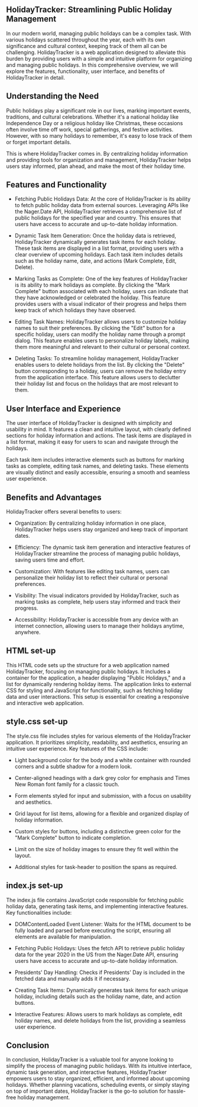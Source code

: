 ## HolidayTracker: Streamlining Public Holiday Management

In our modern world, managing public holidays can be a complex task. With various holidays scattered throughout the year, each with its own significance and cultural context, keeping track of them all can be challenging. HolidayTracker is a web application designed to alleviate this burden by providing users with a simple and intuitive platform for organizing and managing public holidays. In this comprehensive overview, we will explore the features, functionality, user interface, and benefits of HolidayTracker in detail.

## Understanding the Need

Public holidays play a significant role in our lives, marking important events, traditions, and cultural celebrations. Whether it's a national holiday like Independence Day or a religious holiday like Christmas, these occasions often involve time off work, special gatherings, and festive activities. However, with so many holidays to remember, it's easy to lose track of them or forget important details.

This is where HolidayTracker comes in. By centralizing holiday information and providing tools for organization and management, HolidayTracker helps users stay informed, plan ahead, and make the most of their holiday time.

## Features and Functionality

- Fetching Public Holidays Data: At the core of HolidayTracker is its ability to fetch public holiday data from external sources. Leveraging APIs like the Nager.Date API, HolidayTracker retrieves a comprehensive list of public holidays for the specified year and country. This ensures that users have access to accurate and up-to-date holiday information.

- Dynamic Task Item Generation: Once the holiday data is retrieved, HolidayTracker dynamically generates task items for each holiday. These task items are displayed in a list format, providing users with a clear overview of upcoming holidays. Each task item includes details such as the holiday name, date, and actions (Mark Complete, Edit, Delete).

- Marking Tasks as Complete: One of the key features of HolidayTracker is its ability to mark holidays as complete. By clicking the "Mark Complete" button associated with each holiday, users can indicate that they have acknowledged or celebrated the holiday. This feature provides users with a visual indicator of their progress and helps them keep track of which holidays they have observed.

- Editing Task Names: HolidayTracker allows users to customize holiday names to suit their preferences. By clicking the "Edit" button for a specific holiday, users can modify the holiday name through a prompt dialog. This feature enables users to personalize holiday labels, making them more meaningful and relevant to their cultural or personal context.

- Deleting Tasks: To streamline holiday management, HolidayTracker enables users to delete holidays from the list. By clicking the "Delete" button corresponding to a holiday, users can remove the holiday entry from the application interface. This feature allows users to declutter their holiday list and focus on the holidays that are most relevant to them.

## User Interface and Experience

The user interface of HolidayTracker is designed with simplicity and usability in mind. It features a clean and intuitive layout, with clearly defined sections for holiday information and actions. The task items are displayed in a list format, making it easy for users to scan and navigate through the holidays.

Each task item includes interactive elements such as buttons for marking tasks as complete, editing task names, and deleting tasks. These elements are visually distinct and easily accessible, ensuring a smooth and seamless user experience.

## Benefits and Advantages

HolidayTracker offers several benefits to users:

- Organization: By centralizing holiday information in one place, HolidayTracker helps users stay organized and keep track of important dates.

- Efficiency: The dynamic task item generation and interactive features of HolidayTracker streamline the process of managing public holidays, saving users time and effort.

- Customization: With features like editing task names, users can personalize their holiday list to reflect their cultural or personal preferences.

- Visibility: The visual indicators provided by HolidayTracker, such as marking tasks as complete, help users stay informed and track their progress.

- Accessibility: HolidayTracker is accessible from any device with an internet connection, allowing users to manage their holidays anytime, anywhere.

## HTML set-up

This HTML code sets up the structure for a web application named HolidayTracker, focusing on managing public holidays. It includes a container for the application, a header displaying "Public Holidays," and a list for dynamically rendering holiday items. The application links to external CSS for styling and JavaScript for functionality, such as fetching holiday data and user interactions. This setup is essential for creating a responsive and interactive web application.

## style.css set-up

The style.css file includes styles for various elements of the HolidayTracker application. It prioritizes simplicity, readability, and aesthetics, ensuring an intuitive user experience. Key features of the CSS include:

- Light background color for the body and a white container with rounded corners and a subtle shadow for a modern look.

- Center-aligned headings with a dark grey color for emphasis and Times New Roman font family for a classic touch.

- Form elements styled for input and submission, with a focus on usability and aesthetics.

- Grid layout for list items, allowing for a flexible and organized display of holiday information.

- Custom styles for buttons, including a distinctive green color for the "Mark Complete" button to indicate completion.

- Limit on the size of holiday images to ensure they fit well within the layout.

- Additional styles for task-header to position the spans as required.

## index.js set-up

The index.js file contains JavaScript code responsible for fetching public holiday data, generating task items, and implementing interactive features. Key functionalities include:

- DOMContentLoaded Event Listener: Waits for the HTML document to be fully loaded and parsed before executing the script, ensuring all elements are available for manipulation.

- Fetching Public Holidays: Uses the fetch API to retrieve public holiday data for the year 2020 in the US from the Nager.Date API, ensuring users have access to accurate and up-to-date holiday information.

- Presidents' Day Handling: Checks if Presidents' Day is included in the fetched data and manually adds it if necessary.

- Creating Task Items: Dynamically generates task items for each unique holiday, including details such as the holiday name, date, and action buttons.

- Interactive Features: Allows users to mark holidays as complete, edit holiday names, and delete holidays from the list, providing a seamless user experience.

## Conclusion

In conclusion, HolidayTracker is a valuable tool for anyone looking to simplify the process of managing public holidays. With its intuitive interface, dynamic task generation, and interactive features, HolidayTracker empowers users to stay organized, efficient, and informed about upcoming holidays. Whether planning vacations, scheduling events, or simply staying on top of important dates, HolidayTracker is the go-to solution for hassle-free holiday management.
